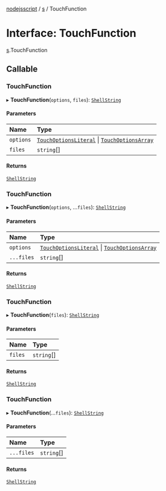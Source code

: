 [nodejsscript](../README.md) / [s](../modules/s.md) / TouchFunction

# Interface: TouchFunction

[s](../modules/s.md).TouchFunction

## Callable

### TouchFunction

▸ **TouchFunction**(`options`, `files`): [`ShellString`](../modules/s.md#shellstring)

#### Parameters

| Name | Type |
| :------ | :------ |
| `options` | [`TouchOptionsLiteral`](../modules/s.md#touchoptionsliteral) \| [`TouchOptionsArray`](s.TouchOptionsArray.md) |
| `files` | `string`[] |

#### Returns

[`ShellString`](../modules/s.md#shellstring)

### TouchFunction

▸ **TouchFunction**(`options`, ...`files`): [`ShellString`](../modules/s.md#shellstring)

#### Parameters

| Name | Type |
| :------ | :------ |
| `options` | [`TouchOptionsLiteral`](../modules/s.md#touchoptionsliteral) \| [`TouchOptionsArray`](s.TouchOptionsArray.md) |
| `...files` | `string`[] |

#### Returns

[`ShellString`](../modules/s.md#shellstring)

### TouchFunction

▸ **TouchFunction**(`files`): [`ShellString`](../modules/s.md#shellstring)

#### Parameters

| Name | Type |
| :------ | :------ |
| `files` | `string`[] |

#### Returns

[`ShellString`](../modules/s.md#shellstring)

### TouchFunction

▸ **TouchFunction**(...`files`): [`ShellString`](../modules/s.md#shellstring)

#### Parameters

| Name | Type |
| :------ | :------ |
| `...files` | `string`[] |

#### Returns

[`ShellString`](../modules/s.md#shellstring)
